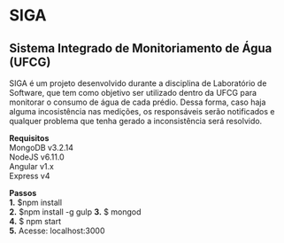 # SIGA
## Sistema Integrado de Monitoriamento de Água (UFCG)

SIGA é um projeto desenvolvido durante a disciplina de Laboratório de Software, que tem como objetivo ser utilizado dentro da UFCG para monitorar o consumo de água de cada prédio. Dessa forma, caso haja alguma incosistência nas medições, os responsáveis serão notificados e qualquer problema que tenha gerado a inconsistência será resolvido.


**Requisitos**<br>
MongoDB v3.2.14<br>
NodeJS v6.11.0<br>
Angular v1.x<br>
Express v4<br>

**Passos**<br>
**1.** $npm install<br>
**2.** $npm install -g gulp
**3.** $ mongod <br>
**4.** $ npm start <br>
**5.** Acesse: localhost:3000<br>
